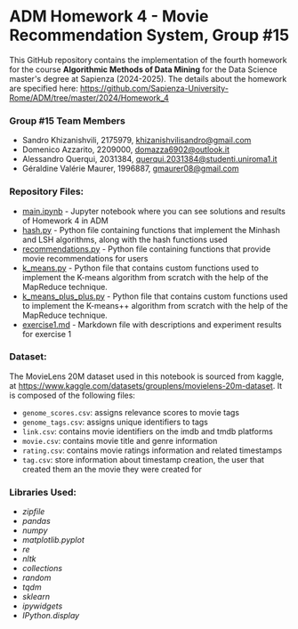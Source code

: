 # ADM Homework 4 - Movie Recommendation System, Group #15

This GitHub repository contains the implementation of the fourth homework for the course **Algorithmic Methods of Data Mining** for the Data Science master's degree at Sapienza (2024-2025). The details about the homework are specified here: https://github.com/Sapienza-University-Rome/ADM/tree/master/2024/Homework_4

### Group #15 Team Members
* Sandro Khizanishvili, 2175979, khizanishvilisandro@gmail.com
* Domenico Azzarito, 2209000, domazza6902@outlook.it
* Alessandro Querqui, 2031384, querqui.2031384@studenti.uniroma1.it
* Géraldine Valérie Maurer, 1996887, gmaurer08@gmail.com

### Repository Files:
* [main.ipynb](main.ipynb) - Jupyter notebook where you can see solutions and results of Homework 4 in ADM
* [hash.py](module/hash.py) - Python file containing functions that implement the Minhash and LSH algorithms, along with the hash functions used
* [recommendations.py](module/recommendations.py) - Python file containing functions that provide movie recommendations for users
* [k_means.py](module/k_means.py) - Python file that contains custom functions used to implement the K-means algorithm from scratch with the help of the MapReduce technique.
* [k_means_plus_plus.py](module/k_means_plus_plus.py) - Python file that contains custom functions used to implement the K-means++ algorithm from scratch with the help of the MapReduce technique.
* [exercise1.md](exercise1.md) - Markdown file with descriptions and experiment results for exercise 1

### Dataset:
The MovieLens 20M dataset used in this notebook is sourced from kaggle, at https://www.kaggle.com/datasets/grouplens/movielens-20m-dataset. It is composed of the following files:
* ```genome_scores.csv```: assigns relevance scores to movie tags
* ```genome_tags.csv```: assigns unique identifiers to tags
* ```link.csv```: contains movie identifiers on the imdb and tmdb platforms
* ```movie.csv```: contains movie title and genre information
* ```rating.csv```: contains movie ratings information and related timestamps
* ```tag.csv```: store information about timestamp creation, the user that created them an the movie they were created for
 
### Libraries Used:
* *zipfile*
* *pandas*
* *numpy*
* *matplotlib.pyplot*
* *re*
* *nltk*
* *collections*
* *random*
* *tqdm*
* *sklearn*
* *ipywidgets*
* *IPython.display*

